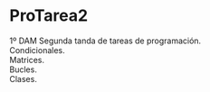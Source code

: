 # ProTarea2
1º DAM Segunda tanda de tareas de programación. <br>
Condicionales. <br>
Matrices. <br>
Bucles. <br>
Clases. <br>
